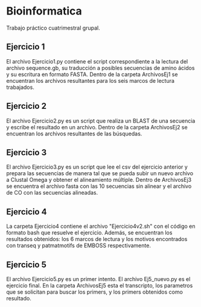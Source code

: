 # Bioinformatica
Trabajo práctico cuatrimestral grupal.

## Ejercicio 1
El archivo Ejercicio1.py contiene el script correspondiente a la lectura del archivo sequence.gb, su traducción a posibles secuencias de amino ácidos y su escritura en formato FASTA. Dentro de la carpeta ArchivosEj1 se encuentran los archivos resultantes para los seis marcos de lectura trabajados.

## Ejercicio 2
El archivo Ejercicio2.py es un script que realiza un BLAST de una secuencia y escribe el resultado en un archivo. Dentro de la carpeta ArchivosEj2 se encuentran los archivos resultantes de las búsquedas. 

## Ejercicio 3
El archivo Ejercicio3.py es un script que lee el csv del ejercicio anterior y prepara las secuencias de manera tal que se pueda subir un nuevo archivo a Clustal Omega y obtener el alineamiento múltiple. Dentro de ArchivosEj3 se encuentra el archivo fasta con las 10 secuencias sin alinear y el archivo de CO con las secuencias alineadas. 

## Ejercicio 4
La carpeta Ejercicio4 contiene el archivo "Ejercicio4v2.sh" con el código en formato bash que resuelve el ejercicio. Además, se encuentran los resultados obtenidos: los 6 marcos de lectura y los motivos encontrados con transeq y patmatmotifs de EMBOSS respectivamente. 

## Ejercicio 5
El archivo Ejercicio5.py es un primer intento. El archivo Ej5_nuevo.py es el ejercicio final. En la carpeta ArchivosEj5 esta el transcripto, los parametros que se solicitan para buscar los primers, y los primers obtenidos como resultado.
